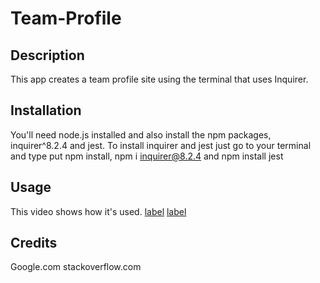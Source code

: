 # Team-Profile

## Description
This app creates a team profile site using the terminal that uses Inquirer.

## Installation
You'll need node.js installed and also install the npm packages, inquirer^8.2.4 and jest.
To install inquirer and jest just go to your terminal and type put npm install, npm i inquirer@8.2.4 and npm install jest

## Usage
This video shows how it's used.
[label](../../Downloads/Untitled_%20Dec%2020,%202022%209_45%20PM%20(1).webm%0D) [label](../../Downloads/Untitled_%20Dec%2020,%202022%209_45%20PM.webm)



## Credits
Google.com
stackoverflow.com